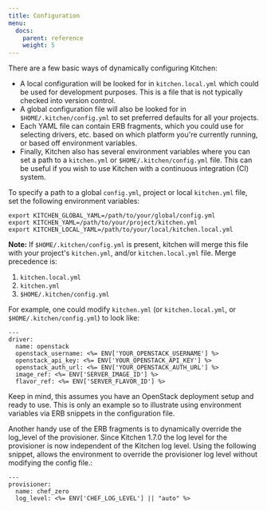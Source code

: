 ```yaml
---
title: Configuration
menu:
  docs:
    parent: reference
    weight: 5
---
```


There are a few basic ways of dynamically configuring Kitchen:

* A local configuration will be looked for in `kitchen.local.yml` which could be used for development purposes. This is a file that is not typically checked into version control.
* A global configuration file will also be looked for in `$HOME/.kitchen/config.yml` to set preferred defaults for all your projects.
* Each YAML file can contain ERB fragments, which you could use for selecting drivers, etc. based on which platform you're currently running, or based off environment variables.
* Finally, Kitchen also has several environment variables where you can set a path to a `kitchen.yml` or `$HOME/.kitchen/config.yml` file. This can be useful if you wish to use Kitchen with a continuous integration (CI) system.

To specify a path to a global `config.yml`, project or local `kitchen.yml` file, set the following environment variables:

~~~
export KITCHEN_GLOBAL_YAML=/path/to/your/global/config.yml
export KITCHEN_YAML=/path/to/your/project/kitchen.yml
export KITCHEN_LOCAL_YAML=/path/to/your/local/kitchen.local.yml
~~~

**Note:** If `$HOME/.kitchen/config.yml` is present, kitchen will merge this file with your project's `kitchen.yml`, and/or `kitchen.local.yml` file. Merge precedence is:

1. `kitchen.local.yml`
2. `kitchen.yml`
3. `$HOME/.kitchen/config.yml`

For example, one could modify `kitchen.yml` (or `kitchen.local.yml`, or `$HOME/.kitchen/config.yml`) to look like:

~~~
---
driver:
  name: openstack
  openstack_username: <%= ENV['YOUR_OPENSTACK_USERNAME'] %>
  openstack_api_key: <%= ENV['YOUR_OPENSTACK_API_KEY'] %>
  openstack_auth_url: <%= ENV['YOUR_OPENSTACK_AUTH_URL'] %>
  image_ref: <%= ENV['SERVER_IMAGE_ID'] %>
  flavor_ref: <%= ENV['SERVER_FLAVOR_ID'] %>
~~~

Keep in mind, this assumes you have an OpenStack deployment setup and ready to use. This is only an example so to illustrate using environment variables via ERB snippets in the configuration file.

Another handy use of the ERB fragments is to dynamically override the log_level of
the provisioner. Since Kitchen 1.7.0 the log level for the provisioner is now independent of the Kitchen log level. Using the following snippet, allows the environment to override the provisioner log level without modifying the config file.:

~~~
---
provisioner:
  name: chef_zero
  log_level: <%= ENV['CHEF_LOG_LEVEL'] || "auto" %>
~~~

